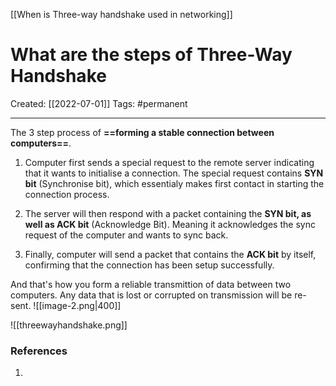 [[When is Three-way handshake used in networking]]

# What are the steps of Three-Way Handshake
Created:  [[2022-07-01]]
Tags: #permanent 

---
The 3 step process of **==forming a stable connection between computers==**. 


1. Computer first sends a special request to the remote server indicating that it wants to initialise a connection. The special request contains **SYN bit** (Synchronise bit), which essentialy makes first contact in starting the connection process.


2. The server will then respond with a packet containing the **SYN bit, as well as ACK bit** (Acknowledge Bit). Meaning it acknowledges the sync request of the computer and wants to sync back.


3. Finally, computer will send a packet that contains the **ACK bit** by itself, confirming that the connection has been setup successfully. 


And that's how you form a reliable transmittion of data between two computers. Any data that is lost or corrupted on transmission will be re-sent.
![[image-2.png|400]]

![[threewayhandshake.png]]














### References
1. 
